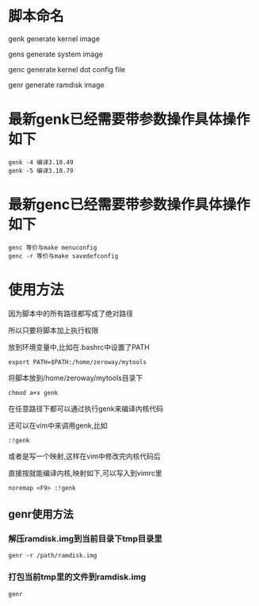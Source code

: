 # 脚本命名

genk generate kernel image

gens generate system image

genc generate kernel dot config file

genr generate ramdisk image

# 最新genk已经需要带参数操作具体操作如下

	genk -4 编译3.10.49
	genk -5 编译3.10.79

# 最新genc已经需要带参数操作具体操作如下

	genc 等价与make menuconfig
	genc -r 等价与make savedefconfig

# 使用方法

因为脚本中的所有路径都写成了绝对路径

所以只要将脚本加上执行权限

放到环境变量中,比如在.bashrc中设置了PATH

	export PATH=$PATH:/home/zeroway/mytools

将脚本放到/home/zeroway/mytools目录下

	chmod a+x genk

在任意路径下都可以通过执行genk来编译内核代码

还可以在vim中来调用genk,比如

	:!genk

或者是写一个映射,这样在vim中修改完内核代码后

直接按<F9>就能编译内核,映射如下,可以写入到vimrc里

	noremap <F9> :!genk

## genr使用方法

### 解压ramdisk.img到当前目录下tmp目录里

	genr -r /path/ramdisk.img

### 打包当前tmp里的文件到ramdisk.img

	genr
